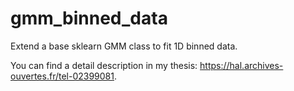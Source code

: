 # gmm_binned_data
Extend a base sklearn GMM class to fit 1D binned data.

You can find a detail description in my thesis: https://hal.archives-ouvertes.fr/tel-02399081.
